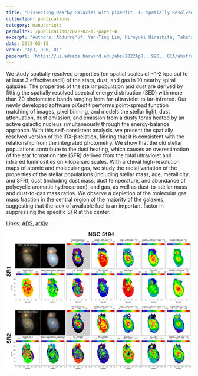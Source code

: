 ```yaml
---
title: "Dissecting Nearby Galaxies with piXedfit. I. Spatially Resolved Properties of Stars, Dust, and Gas as Revealed by Panchromatic SED Fitting"
collection: publications
category: manuscripts
permalink: /publication/2022-02-15-paper-4
excerpt: "Authors: Abdurro'uf, Yen-Ting Lin, Hiroyuki Hirashita, Takahiro Morishita, Sandro Tacchella, Masayuki Akiyama, Tsutomu T. Takeuchi, and Po-Feng Wu"
date: 2022-02-15
venue: 'ApJ, 926, 81'
paperurl: 'https://ui.adsabs.harvard.edu/abs/2022ApJ...926...81A/abstract'
---
```


We study spatially resolved properties (on spatial scales of ~1-2 kpc out to at least 3 effective radii) of the stars, dust, and gas in 10 nearby spiral galaxies. The properties of the stellar population and dust are derived by fitting the spatially resolved spectral energy distribution (SED) with more than 20 photometric bands ranging from far-ultraviolet to far-infrared. Our newly developed software piXedfit performs point-spread function matching of images, pixel binning, and models the stellar light, dust attenuation, dust emission, and emission from a dusty torus heated by an active galactic nucleus simultaneously through the energy-balance approach. With this self-consistent analysis, we present the spatially resolved version of the IRX-β relation, finding that it is consistent with the relationship from the integrated photometry. We show that the old stellar populations contribute to the dust heating, which causes an overestimation of the star formation rate (SFR) derived from the total ultraviolet and infrared luminosities on kiloparsec scales. With archival high-resolution maps of atomic and molecular gas, we study the radial variation of the properties of the stellar populations (including stellar mass, age, metallicity, and SFR), dust (including dust mass, dust temperature, and abundance of polycyclic aromatic hydrocarbon), and gas, as well as dust-to-stellar mass and dust-to-gas mass ratios. We observe a depletion of the molecular gas mass fraction in the central region of the majority of the galaxies, suggesting that the lack of available fuel is an important factor in suppressing the specific SFR at the center.

Links: [ADS](https://ui.adsabs.harvard.edu/abs/2022ApJ...926...81A/abstract), [arXiv](https://arxiv.org/abs/2110.03158)

![fig1](/images/a22a.png)
